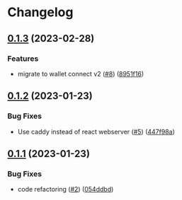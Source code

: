 # Changelog

## [0.1.3](https://github.com/fluencelabs/cli-connector/compare/cli-connector-v0.1.2...cli-connector-v0.1.3) (2023-02-28)


### Features

* migrate to wallet connect v2 ([#8](https://github.com/fluencelabs/cli-connector/issues/8)) ([8951f16](https://github.com/fluencelabs/cli-connector/commit/8951f1635f462f90dab89b6096d2caab8ef8171e))

## [0.1.2](https://github.com/fluencelabs/cli-connector/compare/cli-connector-v0.1.1...cli-connector-v0.1.2) (2023-01-23)


### Bug Fixes

* Use caddy instead of react webserver ([#5](https://github.com/fluencelabs/cli-connector/issues/5)) ([447f98a](https://github.com/fluencelabs/cli-connector/commit/447f98a38bd337e51c050840b408c3c792074f2d))

## [0.1.1](https://github.com/fluencelabs/cli-connector/compare/cli-connector-v0.1.0...cli-connector-v0.1.1) (2023-01-23)


### Bug Fixes

* code refactoring ([#2](https://github.com/fluencelabs/cli-connector/issues/2)) ([054ddbd](https://github.com/fluencelabs/cli-connector/commit/054ddbd16f70f2413aaf19a40d7303283c708b8e))
